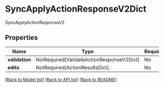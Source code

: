 # SyncApplyActionResponseV2Dict

SyncApplyActionResponseV2

## Properties
| Name | Type | Required | Description |
| ------------ | ------------- | ------------- | ------------- |
**validation** | NotRequired[ValidateActionResponseV2Dict] | No |  |
**edits** | NotRequired[ActionResultsDict] | No |  |


[[Back to Model list]](../../../README.md#models-v2-link) [[Back to API list]](../../../README.md#apis-v2-link) [[Back to README]](../../../README.md)
